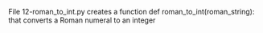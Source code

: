 File 12-roman_to_int.py creates  a function def roman_to_int(roman_string): that converts a Roman numeral to an integer
